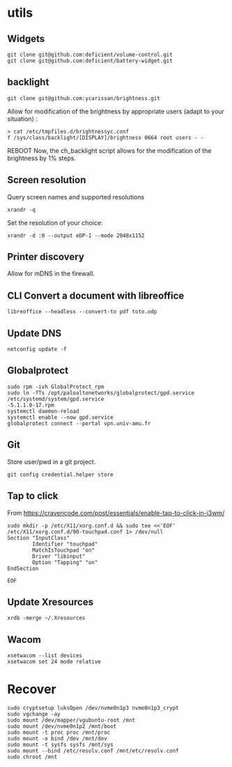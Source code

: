 # utils

## Widgets

```
git clone git@github.com:deficient/volume-control.git
git clone git@github.com:deficient/battery-widget.git
```

## backlight

```
git clone git@github.com:ycarissan/brightness.git
```

Allow for modification of the brightness by appropriate users (adapt to your situation) :
```
> cat /etc/tmpfiles.d/brightnessyc.conf 
f /sys/class/backlight/[DISPLAY]/brightness 0664 root users - -
```
REBOOT
Now, the ch_backlight script allows for the modification of the brightness by 1% steps.

## Screen resolution
Query screen names and supported resolutions
```
xrandr -q
```

Set the resolution of your choice:
```
xrandr -d :0 --output eDP-1 --mode 2048x1152
```

## Printer discovery

Allow for mDNS in the firewall.

## CLI Convert a document with libreoffice
```
libreoffice --headless --convert-to pdf toto.odp
```

## Update DNS
```
netconfig update -f
```

## Globalprotect
```
sudo rpm -ivh GlobalProtect_rpm
sudo ln -fTs /opt/paloaltonetworks/globalprotect/gpd.service /etc/systemd/system/gpd.service
-5.1.1.0-17.rpm
systemctl daemon-reload
systemctl enable --now gpd.service
globalprotect connect --portal vpn.univ-amu.fr
```

## Git
Store user/pwd in a git project.
```
git config credential.helper store
```

## Tap to click
From https://cravencode.com/post/essentials/enable-tap-to-click-in-i3wm/
```
sudo mkdir -p /etc/X11/xorg.conf.d && sudo tee <<'EOF' /etc/X11/xorg.conf.d/90-touchpad.conf 1> /dev/null
Section "InputClass"
        Identifier "touchpad"
        MatchIsTouchpad "on"
        Driver "libinput"
        Option "Tapping" "on"
EndSection

EOF
```

## Update Xresources
```
xrdb -merge ~/.Xresources
```

## Wacom
```
xsetwacom --list devices
xsetwacom set 24 mode relative
```
# Recover
```
sudo cryptsetup luksOpen /dev/nvme0n1p3 nvme0n1p3_crypt
sudo vgchange -ay
sudo mount /dev/mapper/vgubuntu-root /mnt
sudo mount /dev/nvme0n1p2 /mnt/boot
sudo mount -t proc proc /mnt/proc
sudo mount -o bind /dev /mnt/dev
sudo mount -t sysfs sysfs /mnt/sys
sudo mount --bind /etc/resolv.conf /mnt/etc/resolv.conf
sudo chroot /mnt
```
